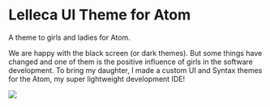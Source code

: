 # Lelleca UI Theme for Atom

A theme to girls and ladies for Atom.

We are happy with the black screen (or dark themes). But some things have changed and one of them is the positive influence of girls in the software development. To bring my daughter, I made a custom UI and Syntax themes for the Atom, my super lightweight development IDE!

![](https://raw.githubusercontent.com/horacioibrahim/pyladies-theme-ui/master/assets/lelleca_theme.png)
